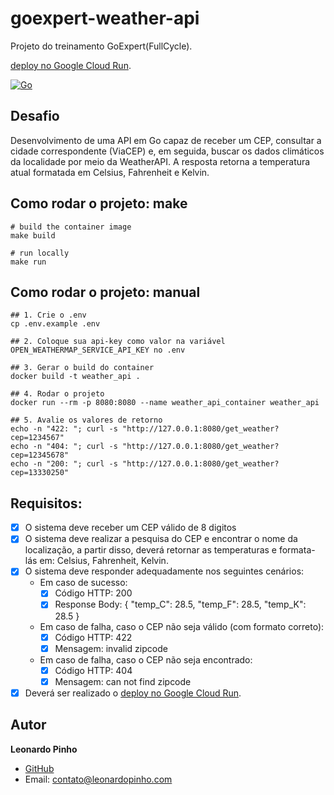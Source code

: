 # goexpert-weather-api
Projeto do treinamento GoExpert(FullCycle).

[deploy no Google Cloud Run](https://cloudrun-goexpert-747247348579.us-central1.run.app/get_weather?cep=13330250).

[![Go](https://img.shields.io/badge/go-1.22-informational?logo=go)](https://go.dev)


## Desafio
Desenvolvimento de uma API em Go capaz de receber um CEP, consultar a cidade correspondente (ViaCEP) e, em seguida, buscar os dados climáticos da localidade por meio da WeatherAPI. A resposta retorna a temperatura atual formatada em Celsius, Fahrenheit e Kelvin.

## Como rodar o projeto: make
```shell
# build the container image
make build

# run locally
make run
```


## Como rodar o projeto: manual
```shell
## 1. Crie o .env
cp .env.example .env

## 2. Coloque sua api-key como valor na variável OPEN_WEATHERMAP_SERVICE_API_KEY no .env

## 3. Gerar o build do container
docker build -t weather_api .

## 4. Rodar o projeto
docker run --rm -p 8080:8080 --name weather_api_container weather_api

## 5. Avalie os valores de retorno
echo -n "422: "; curl -s "http://127.0.0.1:8080/get_weather?cep=1234567"
echo -n "404: "; curl -s "http://127.0.0.1:8080/get_weather?cep=12345678"
echo -n "200: "; curl -s "http://127.0.0.1:8080/get_weather?cep=13330250"
```

## Requisitos:
- [x] O sistema deve receber um CEP válido de 8 digitos
- [x] O sistema deve realizar a pesquisa do CEP e encontrar o nome da localização, a partir disso, deverá retornar as temperaturas e formata-lás em: Celsius, Fahrenheit, Kelvin.
- [x] O sistema deve responder adequadamente nos seguintes cenários:
    - Em caso de sucesso:
        - [x] Código HTTP: 200
        - [x] Response Body: { "temp_C": 28.5, "temp_F": 28.5, "temp_K": 28.5 }
    - Em caso de falha, caso o CEP não seja válido (com formato correto):
        - [x] Código HTTP: 422
        - [x] Mensagem: invalid zipcode
    - ​​​Em caso de falha, caso o CEP não seja encontrado:
        - [x] Código HTTP: 404
        - [x] Mensagem: can not find zipcode
- [x] Deverá ser realizado o [deploy no Google Cloud Run](https://cloudrun-goexpert-747247348579.us-central1.run.app/get_weather?cep=13330250).

## Autor
**Leonardo Pinho**
- [GitHub](https://github.com/leonardopinho)
- Email: [contato@leonardopinho.com](mailto:contato@leonardopinho.com)
